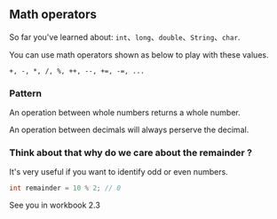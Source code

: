 
## Math operators

So far you've learned about: `int`、`long`、`double`、`String`、`char`.

You can use math operators shown as below to play with these values.

`+, -, *, /, %, ++, --, +=, -=, ...`

### Pattern

An operation between whole numbers returns a whole number.

An operation between decimals will always perserve the decimal.

### Think about that why do we care about the remainder ?

It's very useful if you want to identify odd or even numbers.

```java
int remainder = 10 % 2; // 0
```

See you in workbook 2.3

